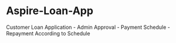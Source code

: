 # Aspire-Loan-App
Customer Loan Application - Admin Approval - Payment Schedule - Repayment According to Schedule
